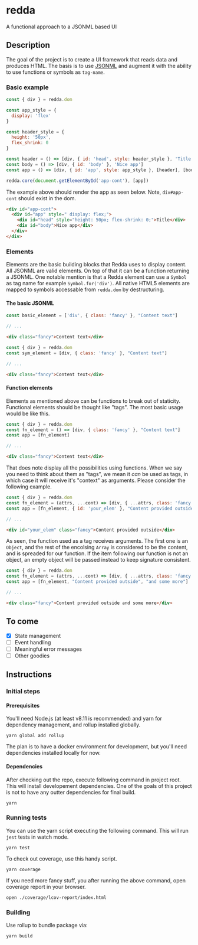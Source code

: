 # redda
A functional approach to a JSONML based UI

## Description

The goal of the project is to create a UI framework that reads data and produces HTML. The basis is to use [JSONML](http://www.jsonml.org/) and augment it with the ability to use functions or symbols as `tag-name`.

### Basic example

```javascript
const { div } = redda.dom

const app_style = {
  display: 'flex'
}

const header_style = {
  height: '50px',
  flex_shrink: 0
}

const header = () => [div, { id: 'head', style: header_style }, 'Title']
const body = () => [div, { id: 'body' }, 'Nice app']
const app = () => [div, { id: 'app', style: app_style }, [header], [body]]

redda.core(document.getElementById('app-cont'), [app])
```

The example above should render the app as seen below. Note, `div#app-cont` should exist in the dom.

```html
<div id="app-cont">
  <div id="app" style=" display: flex;">
    <div id="head" style="height: 50px; flex-shrink: 0;">Title</div>
    <div id="body">Nice app</div>
  </div>
</div>
```

### Elements

Elements are the basic building blocks that Redda uses to display content. All JSONML are valid elements. On top of that it can be a function returning a JSONML. One notable mention is that a Redda element can use a `Symbol` as tag name for example `Symbol.for('div')`. All native HTML5 elements are mapped to symbols accessable from `redda.dom` by destructuring.

#### The basic JSONML

```javascript
const basic_element = ['div', { class: 'fancy' }, "Content text"]

// ...
```
```html
<div class="fancy">Content text</div>
```

```javascript
const { div } = redda.dom
const sym_element = [div, { class: 'fancy' }, "Content text"]

// ...
```
```html
<div class="fancy">Content text</div>
```

#### Function elements

Elements as mentioned above can be functions to break out of staticity. Functional elements should be thought like "tags". The most basic usage would be like this.

```javascript
const { div } = redda.dom
const fn_element = () => [div, { class: 'fancy' }, "Content text"]
const app = [fn_element]

// ...
```
```html
<div class="fancy">Content text</div>
```

That does note display all the possibilities using functions. When we say you need to think about them as "tags", we mean it *can* be used as tags, in which case it will receive it's "context" as arguments. Please consider the following example.

```javascript
const { div } = redda.dom
const fn_element = (attrs, ...cont) => [div, { ...attrs, class: 'fancy' }, ...cont]
const app = [fn_element, { id: 'your_elem' }, "Content provided outside"]

// ...
```
```html
<div id="your_elem" class="fancy">Content provided outside</div>
```

As seen, the function used as a tag receives arguments. The first one is an `Object`, and the rest of the encolsing `Array` is considered to be the content, and is spreaded for our function. If the item following our function is not an object, an empty object will be passed instead to keep signature consistent.

```javascript
const { div } = redda.dom
const fn_element = (attrs, ...cont) => [div, { ...attrs, class: 'fancy' }, ...cont]
const app = [fn_element, "Content provided outside", "and some more"]

// ...
```
```html
<div class="fancy">Content provided outside and some more</div>
```

## To come

- [x] State management
- [ ] Event handling
- [ ] Meaningful error messages
- [ ] Other goodies

## Instructions

### Initial steps

#### Prerequisites

You'll need Node.js (at least v8.11 is recommended) and yarn for dependency management, and rollup installed globally.

```shell
yarn global add rollup
```

The plan is to have a docker environment for development, but you'll need dependencies installed locally for now.

#### Dependencies

After checking out the repo, execute following command in project root. This will install developement dependencies. One of the goals of this project is not to have any outter dependencies for final build.

```shell
yarn
```

### Running tests

You can use the yarn script executing the following command. This will run `jest` tests in watch mode.

```shell
yarn test
```

To check out coverage, use this handy script.

```shell
yarn coverage
```

If you need more fancy stuff, you after running the above command, open coverage report in your browser.

```shell
open ./coverage/lcov-report/index.html
```

### Building

Use rollup to bundle package via:

```shell
yarn build
```
